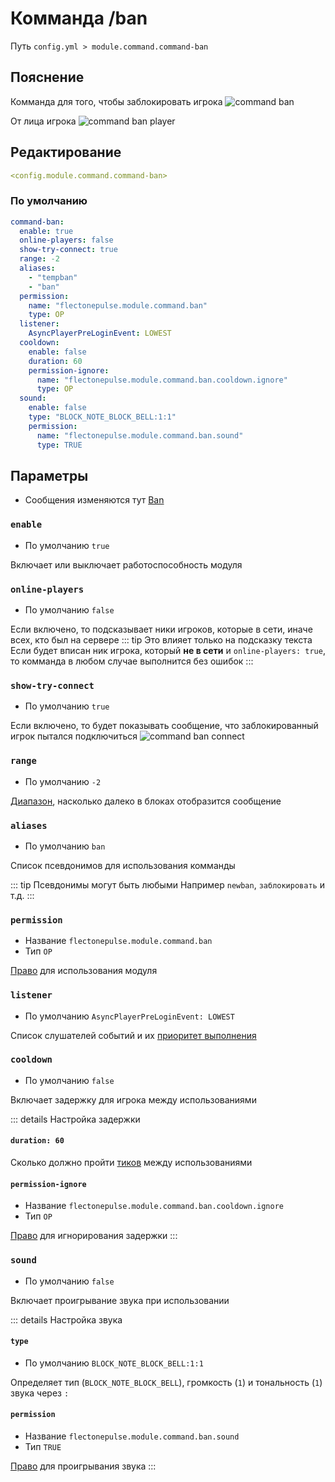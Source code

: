 # Комманда /ban
Путь `config.yml > module.command.command-ban`

## Пояснение
Комманда для того, чтобы заблокировать игрока
![command ban](/commandban.png)

От лица игрока
![command ban player](/commandbanplayer.png)

## Редактирование
```yaml
<config.module.command.command-ban>
```

### По умолчанию
```yaml
command-ban:
  enable: true
  online-players: false
  show-try-connect: true
  range: -2
  aliases:
    - "tempban"
    - "ban"
  permission:
    name: "flectonepulse.module.command.ban"
    type: OP
  listener:
    AsyncPlayerPreLoginEvent: LOWEST
  cooldown:
    enable: false
    duration: 60
    permission-ignore:
      name: "flectonepulse.module.command.ban.cooldown.ignore"
      type: OP
  sound:
    enable: false
    type: "BLOCK_NOTE_BLOCK_BELL:1:1"
    permission:
      name: "flectonepulse.module.command.ban.sound"
      type: TRUE
```

## Параметры

- Сообщения изменяются тут [Ban](/ru/messages/ru_ru/module/command/command-ban/)

### `enable`
- По умолчанию `true`

Включает или выключает работоспособность модуля

### `online-players`
- По умолчанию `false`

Если включено, то подсказывает ники игроков, которые в сети, иначе всех, кто был на сервере
::: tip Это влияет только на подсказку текста
Если будет вписан ник игрока, который **не в сети** и `online-players: true`, то комманда в любом случае выполнится без ошибок
:::

### `show-try-connect`
- По умолчанию `true`

Если включено, то будет показывать сообщение, что заблокированный игрок пытался подключиться
![command ban connect](/commandbanconnect.png)

### `range`
- По умолчанию `-2`

[Диапазон](#виды-диапазонов), насколько далеко в блоках отобразится сообщение

### `aliases`
- По умолчанию `ban`

Список псевдонимов для использования комманды

::: tip Псевдонимы могут быть любыми
Например `newban`, `заблокировать` и т.д.
:::

### `permission`
- Название `flectonepulse.module.command.ban`
- Тип `OP`

[Право](/ru/config/module/#пояснение) для использования модуля

### `listener`
- По умолчанию `AsyncPlayerPreLoginEvent: LOWEST`

Список слушателей событий и их [приоритет выполнения](#приоритет-выполнения)

### `cooldown`
- По умолчанию `false`

Включает задержку для игрока между использованиями

::: details Настройка задержки
#### `duration: 60`

Сколько должно пройти [тиков](https://ru.minecraft.wiki/w/%D0%A2%D0%B0%D0%BA%D1%82) между использованиями

#### `permission-ignore`
- Название `flectonepulse.module.command.ban.cooldown.ignore`
- Тип `OP`

[Право](/ru/config/module/#пояснение) для игнорирования задержки
:::

### `sound`
- По умолчанию `false`

Включает проигрывание звука при использовании

::: details Настройка звука
#### `type`
- По умолчанию `BLOCK_NOTE_BLOCK_BELL:1:1`

Определяет тип (`BLOCK_NOTE_BLOCK_BELL`), громкость (`1`) и тональность (`1`) звука через `:`

#### `permission`
- Название `flectonepulse.module.command.ban.sound`
- Тип `TRUE`

[Право](/ru/config/module/#пояснение) для проигрывания звука
:::

<!--@include: @/ru/parts/range.md-->
<!--@include: @/ru/parts/listener.md-->